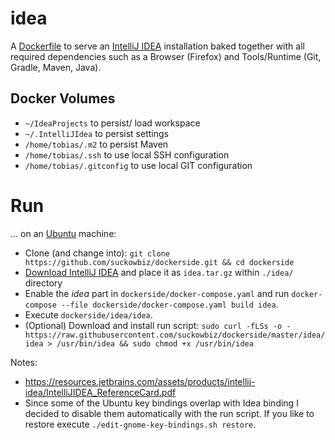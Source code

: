 # idea
A [Dockerfile](http://docs.docker.com/engine/reference/builder/) to serve 
an [IntelliJ IDEA](https://www.jetbrains.com/idea/download/) installation 
baked together with all required dependencies such as a Browser (Firefox) 
and Tools/Runtime (Git, Gradle, Maven, Java).

## Docker Volumes
- `~/IdeaProjects` to persist/ load workspace
- `~/.IntelliJIdea` to persist settings
- `/home/tobias/.m2` to persist Maven
- `/home/tobias/.ssh` to use local SSH configuration
- `/home/tobias/.gitconfig` to use local GIT configuration

# Run
...  on an [Ubuntu](http://www.ubuntu.com/download/desktop) machine:
- Clone (and change into): `git clone https://github.com/suckowbiz/dockerside.git && cd dockerside`
- [Download IntelliJ IDEA](https://www.jetbrains.com/idea/download/) and place it as `idea.tar.gz` within `./idea/` directory
- Enable the *idea* part in `dockerside/docker-compose.yaml` and run `docker-compose --file dockerside/docker-compose.yaml build idea`.
- Execute `dockerside/idea/idea`.
- (Optional) Download and install run script: `sudo curl -fLSs -o - https://raw.githubusercontent.com/suckowbiz/dockerside/master/idea/idea > /usr/bin/idea && sudo chmod +x /usr/bin/idea`

Notes: 
- https://resources.jetbrains.com/assets/products/intellij-idea/IntelliJIDEA_ReferenceCard.pdf
- Since some of the Ubuntu key bindings overlap with Idea binding I decided to disable them automatically with the run script. If you like to restore execute `./edit-gnome-key-bindings.sh restore`.
